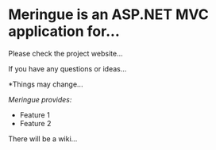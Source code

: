 Meringue is an ASP.NET MVC application for...
=================================================================================

Please check the project website...

If you have any questions or ideas...

*Things may change...

_Meringue provides:_

* Feature 1
* Feature 2

There will be a wiki...